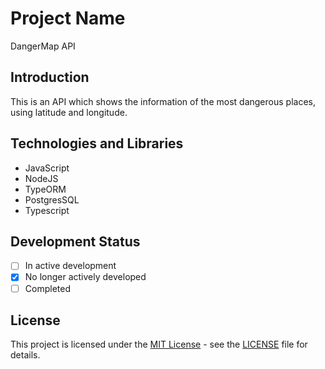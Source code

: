 # Project Name

DangerMap API

## Introduction

This is an API which shows the information of the most dangerous places, using latitude and longitude.

## Technologies and Libraries

- JavaScript
- NodeJS
- TypeORM
- PostgresSQL
- Typescript

## Development Status

- [ ] In active development
- [X] No longer actively developed
- [ ] Completed

## License

This project is licensed under the [MIT License](LICENSE) - see the [LICENSE](LICENSE) file for details.
